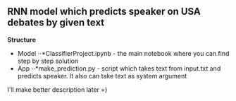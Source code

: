 ## RNN model which predicts speaker on USA debates by given text

**Structure**
* Model
⋅⋅*ClassifierProject.ipynb - the main notebook where you can find step by step solution 
* App
⋅⋅*make_prediction.py - script which takes text from input.txt and predicts speaker. It also can take text as system argument
  
I'll make better description later =)
